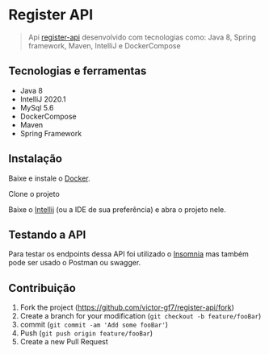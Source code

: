 # Register API

> Api [register-api](https://github.com/victor-gf7/register-api) desenvolvido com tecnologias como: Java 8, Spring framework, Maven, IntelliJ e DockerCompose
  
 
 
 ## Tecnologias e ferramentas
 
 * Java 8
 * IntelliJ 2020.1
 * MySql 5.6
 * DockerCompose
 * Maven
 * Spring Framework
 
 ## Instalação
 
 Baixe e instale o [Docker](https://www.docker.com/get-started).
  
 Clone o projeto
 
 Baixe o [Intellij](https://www.jetbrains.com/pt-br/idea/download/) (ou a IDE de sua preferência) e abra o projeto nele.
 
 ## Testando a API
 
 Para testar os endpoints dessa API foi utilizado o [Insomnia](https://support.insomnia.rest/article/11-getting-started) mas também pode ser usado o Postman ou swagger.
 
 ## Contribuição
 
 1. Fork the project (<https://github.com/victor-gf7/register-api/fork>)
 2. Create a branch for your modification (`git checkout -b feature/fooBar`)
 3. commit (`git commit -am 'Add some fooBar'`)
 4. Push (`git push origin feature/fooBar`)
 5. Create a new Pull Request
